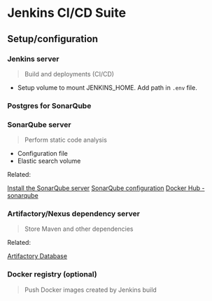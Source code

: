 Jenkins CI/CD Suite
===================

## Setup/configuration

### Jenkins server
> Build and deployments (CI/CD)
- Setup volume to mount JENKINS_HOME. Add path in `.env` file.

### Postgres for SonarQube

### SonarQube server
> Perform static code analysis

- Configuration file
- Elastic search volume

Related:

[Install the SonarQube server](https://docs.sonarqube.org/latest/setup/install-server/)
[SonarQube configuration](https://github.com/SonarSource/sonarqube/blob/master/sonar-application/src/main/assembly/conf/sonar.properties)
[Docker Hub - sonarqube](https://hub.docker.com/_/sonarqube/)

### Artifactory/Nexus dependency server
> Store Maven and other dependencies

Related:

[Artifactory Database](https://www.jfrog.com/confluence/display/RTF/Changing+the+Database)

### Docker registry (optional)
> Push Docker images created by Jenkins build
